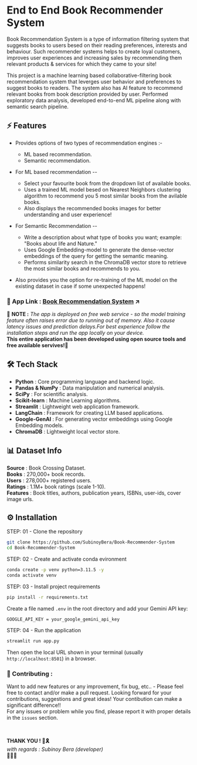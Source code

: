 # End to End Book Recommender System

Book Recommendation System is a type of information filtering system that suggests books to users besed on their reading preferences, interests and behaviour. Such recommender systems helps to create loyal customers, improves user experiences and increasing sales by recommending them relevant products & services for which they came to your site!

This project is a machine learning based collaborative-filtering book recommendation system that leverges user behavior and preferences to suggest books to readers. The system also has AI feature to recommend relevant books from book description provided by user. Performed exploratory data analysis, developed end-to-end ML pipeline along with semantic search pipeline.


## ⚡ Features
- Provides options of two types of recommendation engines :-
  * ML based recommendation.
  * Semantic recommendation.

- For ML based recommendation --
  * Select your favourite book from the dropdown list of available books.
  * Uses a trained ML model besed on Nearest Neighbors clustering algorithm to recommend you 5 most similar books from the avilable books.
  * Also displays the recommended books images for better understanding and user experience!

- For Semantic Recommendation --
  * Write a description about what type of books you want; example: "Books about life and Nature."
  * Uses Google Embedding-model to generate the dense-vector embeddings of the query for getting the semantic meaning.
  * Performs similarity search in the ChromaDB vector store to retrieve the most similar books and recommends to you.

- Also provides you the option for re-training of the ML model on the existing dataset in case if some unexpected happens! 

### 🔗 App Link : <a href="https://book-recommendation-system-634y.onrender.com">Book Recommendation System</a> ↗️
📍 **NOTE :** <i>The app is deployed on free web service - so the model training feature often raises error due to running out of memory. Also it cause latency issues and prediction delays.For best experience follow the installation steps and run the app locally on your device.</i><br>
 <b>This entire application has been developed using open source tools and free available servives!</b>🙏


## 🛠️ Tech Stack
<ul>
    <li><b>Python</b> : Core programming language and backend logic.</li>
    <li><b>Pandas & NumPy</b> : Data manipulation and numerical analysis.</li>
    <li><b>SciPy</b> : For scientific analysis.</li>
    <li><b>Scikit-learn</b> : Machine Learning algorithms.</li>
    <li><b>Streamlit</b> : Lightweight web application framework.</li>
    <li><b>LangChain</b> : Framework for creating LLM based applications.</li>
    <li><b>Google-GenAI</b> : For generating vector embeddings using Google Embedding models.</li>
    <li><b>ChromaDB</b> : Lightweight local vector store.</li>
</ul>


## 📊 Dataset Info
<b>Source</b> : Book Crossing Dataset.<br>
<b>Books</b> : 270,000+ book records.<br>
<b>Users</b> : 278,000+ registered users.<br>
<b>Ratings</b> : 1.1M+ book ratings (scale 1-10).<br>
<b>Features</b> : Book titles, authors, publication years, ISBNs, user-ids, cover image urls.
<br>


## ⚙️ Installation 

STEP: 01 - Clone the repository

```bash
git clone https://github.com/SubinoyBera/Book-Recommender-System
cd Book-Recommender-System
```

STEP: 02 - Create and activate conda evironment

```bash
conda create -p venv python=3.11.5 -y
conda activate venv
```

STEP: 03 - Install project requirements

```bash
pip install -r requirements.txt
```

Create a file named `.env` in the root directory and add your Gemini API key:

```env
GOOGLE_API_KEY = your_google_gemini_api_key
```

STEP: 04 - Run the application

```bash
streamlit run app.py
```
Then open the local URL shown in your terminal (usually `http://localhost:8501`) in a browser.
<br>

### 📌 Contributing :
Want to add new features or any improvement, fix bug, etc.. - Please feel free to contact and/or make a pull request. Looking forward for your contributions, suggestions and great ideas! Your contibution can make a significant difference!!<br>
For any issues or problem while you find, please report it with proper details in the `issues` section.

<br>

<b>THANK YOU ! 🙏🎗️ </b>
<br>
*with regards : Subinoy Bera (developer)* <br>
🧡🤍💚